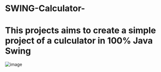 # SWING-Calculator-
# This projects aims to create a simple project of a culculator in 100% Java Swing


![image](https://user-images.githubusercontent.com/42314079/84392233-c1d38b80-ac02-11ea-821a-0aa4ed314589.png)

